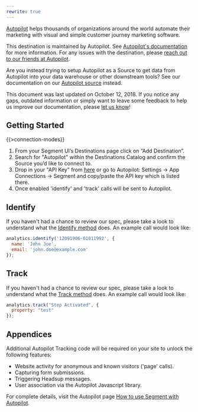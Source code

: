 ```yaml
---
rewrite: true
---
```

[Autopilot](https://www.autopilothq.com/?utm_source=segmentio&utm_medium=docs&utm_campaign=partners) helps thousands of organizations around the world automate their marketing with visual and simple customer journey marketing software.

This destination is maintained by Autopilot.  See [Autopilot's documentation](https://support.autopilothq.com/hc/en-us/categories/200396835-Segment) for more information.  For any issues with the destination, please [reach out to our friends at Autopilot](https://support.autopilothq.com/hc/en-us/requests/new).

Are you instead trying to setup Autopilot as a Source to get data from Autopilot into your data warehouse or other downstream tools? See our documentation on our [Autopilot source](https://segment.com/docs/sources/cloud-apps/autopilothq/) instead.

This document was last updated on October 12, 2018. If you notice any gaps, outdated information or simply want to leave some feedback to help us improve our documentation, please [let us know](https://segment.com/help/contact)!

## Getting Started

{{>connection-modes}}

  1. From your Segment UI’s Destinations page click on “Add Destination”.
  2. Search for "Autopilot" within the Destinations Catalog and confirm the Source you’d like to connect to.
  3. Drop in your "API Key" from [here](https://login.autopilothq.com/login#settings/app-connections/segment-sync) or go to Autopilot: Settings -> App Connections -> Segment and copy/paste the API key which is listed there.
  4. Once enabled 'identify' and 'track' calls will be sent to Autopilot.

## Identify

If you haven't had a chance to review our spec, please take a look to understand what the [Identify method](https://segment.com/docs/spec/identify/) does. An example call would look like:

```javascript
analytics.identify('12091906-01011992', {
  name: 'John Joe',
  email: 'john.doe@example.com'
});
```

## Track

If you haven't had a chance to review our spec, please take a look to understand what the [Track method](https://segment.com/docs/spec/track/) does. An example call would look like:

```javascript
analytics.track("Step Activated", {
  property: "test"
});
```

## Appendices

Additional Autopilot Tracking code will be required on your site to unlock the following features:

  - Website activity for anonymous and known visitors ('page' calls).
  - Capturing form submissions.
  - Triggering Headsup messages.
  - User association via the Autopilot Javascript library.

For complete details, visit the Autopilot page [How to use Segment with Autopilot](https://autopilothq.zendesk.com/hc/en-us/articles/203658119).
